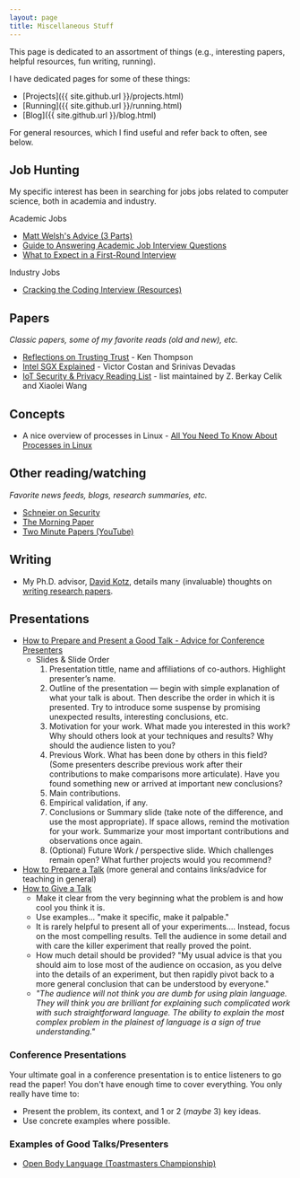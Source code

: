 ```yaml
---
layout: page
title: Miscellaneous Stuff
---
```


This page is dedicated to an assortment of things (e.g., interesting papers, helpful resources, fun writing, running).

I have dedicated pages for some of these things:
* [Projects]({{ site.github.url }}/projects.html)
* [Running]({{ site.github.url }}/running.html)
* [Blog]({{ site.github.url }}/blog.html)

For general resources, which I find useful and refer back to often, see below.

## Job Hunting

My specific interest has been in searching for jobs jobs related to computer science, both in academia and industry.

Academic Jobs
* [Matt Welsh's Advice (3 Parts)](https://www.nyu.edu/projects/rzhang/Matt-Welsh-Advice.pdf)
* [Guide to Answering Academic Job Interview Questions](https://iml.esm.rochester.edu/careers/wp-content/uploads/sites/3/2017/03/Guide-to-Answering-Academic-Job-Interview-Questions.pdf)
* [What to Expect in a First-Round Interview](https://www.chronicle.com/article/What-to-Expect-in-a/128827)

Industry Jobs
* [Cracking the Coding Interview (Resources)](http://www.crackingthecodinginterview.com/resources.html)

## Papers

*Classic papers, some of my favorite reads (old and new), etc.*

* [Reflections on Trusting Trust](https://www.archive.ece.cmu.edu/~ganger/712.fall02/papers/p761-thompson.pdf) - Ken Thompson
* [Intel SGX Explained](https://eprint.iacr.org/2016/086.pdf) - Victor Costan and Srinivas Devadas
* [IoT Security & Privacy Reading List](https://github.com/Beerkay/IoTResearch) - list maintained by Z. Berkay Celik and Xiaolei Wang

## Concepts

* A nice overview of processes in Linux - [All You Need To Know About Processes in Linux](https://www.tecmint.com/linux-process-management/)

## Other reading/watching

*Favorite news feeds, blogs, research summaries, etc.*

* [Schneier on Security](https://www.schneier.com/)
* [The Morning Paper](https://blog.acolyer.org/)
* [Two Minute Papers (YouTube)](https://www.youtube.com/channel/UCbfYPyITQ-7l4upoX8nvctg)

## Writing

* My Ph.D. advisor, [David Kotz](https://www.cs.dartmouth.edu/~dfk/),
    details many (invaluable) thoughts on [writing research papers](https://www.cs.dartmouth.edu/~dfk/writing.html).

## Presentations

* [How to Prepare and Present a Good Talk - Advice for Conference Presenters](https://www.ifte.de/infos/dissertation/presentationAdvices.pdf)
    * Slides & Slide Order
        1. Presentation tittle, name and affiliations of co-authors. Highlight presenter’s name.
        2. Outline of the presentation — begin with simple explanation of what your talk is about. Then describe the order in which it is presented. Try to introduce some suspense by promising unexpected results, interesting conclusions, etc.
        3. Motivation for your work. What made you interested in this work? Why should others look at your techniques and results? Why should the audience listen to you?
        4. Previous Work. What has been done by others in this field? (Some presenters describe previous work after their contributions to make comparisons more articulate). Have you found something new or arrived at important new conclusions?
        5. Main contributions.
        6. Empirical validation, if any.
        7. Conclusions or Summary slide (take note of the difference, and use the most appropriate). If space allows, remind the motivation for your work. Summarize your most important contributions and observations once again.
        8. (Optional) Future Work / perspective slide. Which challenges remain open? What further projects would you recommend?
* [How to Prepare a Talk](https://www.cs.jhu.edu/%7Ejason/advice/how-to-give-a-talk.html)
    (more general and contains links/advice for teaching in general)
* [How to Give a Talk](http://www.howtogiveatalk.com/)
    - Make it clear from the very beginning what the problem is and how cool you think it is.
    - Use examples... "make it specific, make it palpable."
    - It is rarely helpful to present all of your experiments.... Instead, focus on the most compelling results. Tell the audience in some detail and with care the killer experiment that really proved the point.
    - How much detail should be provided? "My usual advice is that you should aim to lose most of the audience on occasion, as you delve into the details of an experiment, but then rapidly pivot back to a more general conclusion that can be understood by everyone."
    - *"The audience will not think you are dumb for using plain language. They will think you are brilliant for explaining such complicated work with such straightforward language. The ability to explain the most complex problem in the plainest of language is a sign of true understanding."*

### Conference Presentations
Your ultimate goal in a conference presentation is to entice listeners to go read the paper!
You don't have enough time to cover everything.
You only really have time to:

* Present the problem, its context, and 1 or 2 (*maybe* 3) key ideas.
* Use concrete examples where possible.

### Examples of Good Talks/Presenters

* [Open Body Language (Toastmasters Championship)](https://www.businessinsider.com/public-speaking-body-language-palms-toastmasters-2018-9?)
